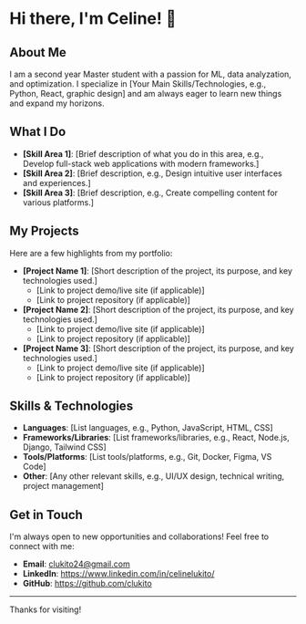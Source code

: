 # Hi there, I'm Celine! 👋

## About Me

I am a second year Master student with a passion for ML, data analyzation, and optimization. I specialize in [Your Main Skills/Technologies, e.g., Python, React, graphic design] and am always eager to learn new things and expand my horizons.

## What I Do

- **[Skill Area 1]**: [Brief description of what you do in this area, e.g., Develop full-stack web applications with modern frameworks.]
- **[Skill Area 2]**: [Brief description, e.g., Design intuitive user interfaces and experiences.]
- **[Skill Area 3]**: [Brief description, e.g., Create compelling content for various platforms.]

## My Projects

Here are a few highlights from my portfolio:

- **[Project Name 1]**: [Short description of the project, its purpose, and key technologies used.]
  - [Link to project demo/live site (if applicable)]
  - [Link to project repository (if applicable)]
- **[Project Name 2]**: [Short description of the project, its purpose, and key technologies used.]
  - [Link to project demo/live site (if applicable)]
  - [Link to project repository (if applicable)]
- **[Project Name 3]**: [Short description of the project, its purpose, and key technologies used.]
  - [Link to project demo/live site (if applicable)]
  - [Link to project repository (if applicable)]

## Skills & Technologies

- **Languages**: [List languages, e.g., Python, JavaScript, HTML, CSS]
- **Frameworks/Libraries**: [List frameworks/libraries, e.g., React, Node.js, Django, Tailwind CSS]
- **Tools/Platforms**: [List tools/platforms, e.g., Git, Docker, Figma, VS Code]
- **Other**: [Any other relevant skills, e.g., UI/UX design, technical writing, project management]

## Get in Touch

I'm always open to new opportunities and collaborations! Feel free to connect with me:

- **Email**: clukito24@gmail.com
- **LinkedIn**: https://www.linkedin.com/in/celinelukito/
- **GitHub**: https://github.com/clukito

---

Thanks for visiting!
